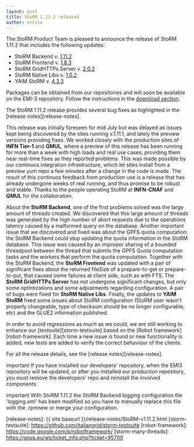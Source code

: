 ```yaml
---
layout: post
title: StoRM 1.11.2 released
author: enrico
---
```


The StoRM Product Team is pleased to announce the release of StoRM 1.11.2 that includes the following updates:

* StoRM Backend v. [1.11.2](/release-notes/storm-backend-server/1.11.2/)
* StoRM Frontend v. [1.8.3](/release-notes/storm-frontend-server/1.8.3/)
* StoRM GridHTTPs Server v. [2.0.2](/release-notes/storm-gridhttps-server/2.0.2/)
* StoRM Native Libs v. [1.0.2](/release-notes/storm-native-libs/1.0.2/)
* YAIM StoRM v. [4.3.3](/release-notes/yaim-storm/4.3.3/)

Packages can be obtained from our repositories and will soon be available on the EMI-3 repository. 
Follow the instructions in the [download section](/download.html).

The StoRM 1.11.2 release provides several bug fixes as highlighted in the [release notes][release-notes].

This release was initially foreseen for mid July but was delayed as issues kept being discovered by the sites running v.1.11.1, and lately the preview versions providing fixes. We worked closely with the production sites of **INFN Tier-1** and **QMUL**, where a preview of this release has been running for more than a week with high loads and real use cases, providing them near real-time fixes as they reported problems. This was made possible by our continuos integration infrastructure, which let sites install from a preview yum repo a few minutes after a change in the code is made. The result of this continuos feedback from production use is a release that has already undergone weeks of real running, and thus promise to be robust and stable. Thanks to the people operating StoRM at **INFN-CNAF** and **QMUL** for the collaboration.

About the **StoRM Backend**, one of the first problems solved was the large amount of threads created. We discovered that this large amount of threads was generated by the high number of abort requests due to the operations latency caused by a malformed query on the database. 
Another important issue that we discovered and fixed was about the GPFS quota computation: the StoRM Backend could stop updating the quota information in the StoRM database. 
This issue was caused by an improper sharing of a bounded threadpool between the thread that submits the GPFS Quota computation tasks and the workers that perform the quota computation. 
Together with the StoRM Backend, the **StoRM Frontend** was updated with a pair of significant fixes about the returned fileSize of a prepare-to-get or prepare-to-put, that caused some failures at client side, such as with FTS. 
The **StoRM GridHTTPs Server** has not undergone significant changes, but only some optimizations and some adjustments regarding configuration. 
A pair of bugs were fixed for **StoRM Native Libs**.
Finally, the updates to **YAIM StoRM** fixed some issues about StoRM configuration (StoRM user wasn't properly changeable, type of checksum should be no longer configurable, etc) and the GLUE2 information published.

In order to avoid regressions as much as we could, we are still working to enhance our [testsuite][storm-testsuite] based on the [Robot framework][robot-framework].
Each time a new issue is found or new functionality is added, new tests are added to verify the correct behaviour of the clients.

For all the release details, see the [release notes][release-notes].

<span class="label label-info">important</span> If you have installed our developers' repository, when the EMI3 repository will be updated, or after you installed our production repository, you must remove the developers' repo and reinstall the involved components.

<span class="label label-info">important</span> With StoRM 1.11.2 the StoRM Backend logging configuration file 'logging.xml' has been modified so you have to manually replace this file with the .rpmnew or merge your configuration.

[release-notes]: {{ site.baseurl }}/release-notes/StoRM-v1.11.2.html
[storm-testsuite]: https://github.com/italiangrid/storm-testsuite
[robot-framework]: https://code.google.com/p/robotframework/
[storm-many-threads]: https://ggus.eu/ws/ticket_info.php?ticket=95700

